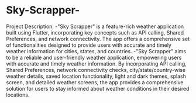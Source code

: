 # Sky-Scrapper-

Project Description: -"Sky Scrapper" is a feature-rich weather application built using Flutter, incorporating key concepts such as API calling, Shared Preferences, and network connectivity. The app offers a comprehensive set of functionalities designed to provide users with accurate and timely weather information for cities, states, and countries. -"Sky Scrapper" aims to be a reliable and user-friendly weather application, empowering users with accurate and timely weather information. By incorporating API calling, Shared Preferences, network connectivity checks, city/state/country-wise weather details, saved location functionality, light and dark themes, splash screen, and detailed weather screens, the app provides a comprehensive solution for users to stay informed about weather conditions in their desired locations.
